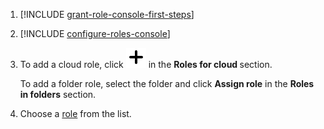 1. [!INCLUDE [grant-role-console-first-steps](iam/grant-role-console-first-steps.md)]

1. [!INCLUDE [configure-roles-console](iam/configure-roles-console.md)]

1. To add a cloud role, click ![image](../_assets/plus-sign.svg) in the **Roles for cloud <cloud name>** section.

    To add a folder role, select the folder and click **Assign role** in the **Roles in folders** section.

1. Choose a [role](../iam/concepts/access-control/roles.md) from the list.

